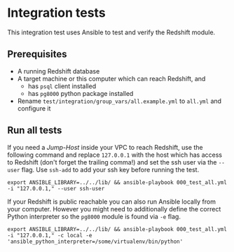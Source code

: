 # Integration tests

This integration test uses Ansible to test and verify the Redshift module.

## Prerequisites

* A running Redshift database
* A target machine or this computer which can reach Redshift, and
    * has `psql` client installed
    * has `pg8000` python package installed
* Rename `test/integration/group_vars/all.example.yml` to `all.yml` and configure it

## Run all tests

If you need a *Jump-Host* inside your VPC to reach Redshift, use the following command and replace `127.0.0.1` with 
the host which has access to Redshift (don't forget the trailing comma!) and set the ssh user via 
the `--user` flag. Use `ssh-add` to add your ssh key before running the test.

```
export ANSIBLE_LIBRARY=../../lib/ && ansible-playbook 000_test_all.yml -i "127.0.0.1," --user ssh-user
```

If your Redshift is public reachable you can also run Ansible locally from your computer. However you might need
to additionally define the correct Python interpreter so the `pg8000` module is found via `-e` flag.

```
export ANSIBLE_LIBRARY=../../lib/ && ansible-playbook 000_test_all.yml -i "127.0.0.1," -c local -e 'ansible_python_interpreter=/some/virtualenv/bin/python'
```